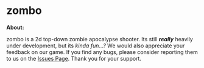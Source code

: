 # zombo

**About:**

zombo is a 2d top-down zombie apocalypse shooter. Its still _**really**_ heavily under development, but its _kinda fun...?_
We would also appreciate your feedback on our game. If you find any bugs, please consider reporting them to us on the [Issues Page](https://github.com/ghestas/zombo/issues). Thank you for your support.
